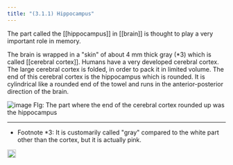 ```yaml
---
title: "(3.1.1) Hippocampus"
---
```


The part called the [[hippocampus]] in [[brain]] is thought to play a very important role in memory.

The brain is wrapped in a "skin" of about 4 mm thick gray (*3) which is called [[cerebral cortex]]. Humans have a very developed cerebral cortex. The large cerebral cortex is folded, in order to pack it in limited volume. The end of this cerebral cortex is the hippocampus which is rounded. It is cylindrical like a rounded end of the towel and runs in the anterior-posterior direction of the brain.

![image](https://gyazo.com/a67947140827803e119438b0f5a2cf48/thumb/1000)
FIg: The part where the end of the cerebral cortex rounded up was the hippocampus

---

- Footnote *3:  It is customarily called "gray" compared to the white part other than the cortex, but it is actually pink.

<img src='https://scrapbox.io/api/pages/nishio-en/en/icon' alt='en.icon' height="19.5"/>